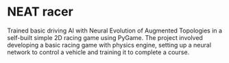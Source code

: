 # NEAT racer
 Trained basic driving AI with Neural Evolution of Augmented Topologies in a self-built simple 2D racing game using PyGame. The project involved developing a basic racing game with physics engine, setting up a neural network to control a vehicle and training it to complete a course.
